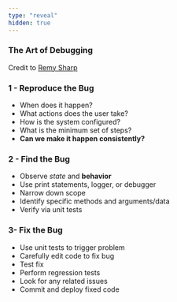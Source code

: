 ```yaml
---
type: "reveal"
hidden: true
---
```

<section>
    <h3>The Art of Debugging</h3>
    <p>Credit to <a href="https://remysharp.com/2015/10/14/the-art-of-debugging">Remy Sharp</a></p>
</section>
<section>
    <h3>1 - Reproduce the Bug</h3>
    <ul>
        <li>When does it happen?</li>
        <li>What actions does the user take?</li>
        <li>How is the system configured?</li>
        <li>What is the minimum set of steps?</li>
        <li><b>Can we make it happen consistently?</b></li>
    </ul>
</section>
<section>
    <h3>2 - Find the Bug</h3>
    <ul>
        <li>Observe <i>state</i> and <b>behavior</b></li>
        <li>Use print statements, logger, or debugger</li>
        <li>Narrow down scope</li>
        <li>Identify specific methods and arguments/data</li>
        <li>Verify via unit tests</li>
    </ul>
</section>
<section>
    <h3>3- Fix the Bug</h3>
    <ul>
        <li>Use unit tests to trigger problem</li>
        <li>Carefully edit code to fix bug</li>
        <li>Test fix</li>
        <li>Perform regression tests</li>
        <li>Look for any related issues</li>
        <li>Commit and deploy fixed code</li>
    </ul>
</section>
